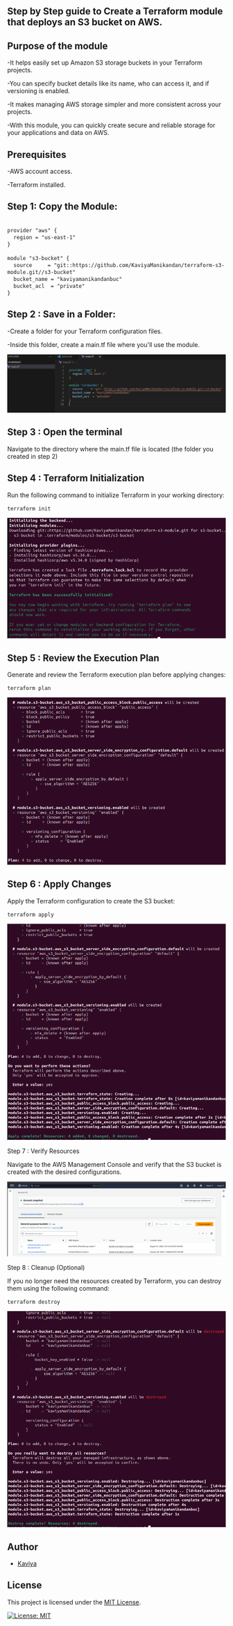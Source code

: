 ## Step by Step guide to Create a Terraform module that deploys an S3 bucket on AWS.

## Purpose of the module
-It helps easily set up Amazon S3 storage buckets in your Terraform projects.

-You can specify bucket details like its name, who can access it, and if versioning is enabled.

-It makes managing AWS storage simpler and more consistent across your projects.

-With this module, you can quickly create secure and reliable storage for your applications and data on AWS.

## Prerequisites
-AWS account access.

-Terraform installed.

## Step 1: Copy the Module: 

```hcl

provider "aws" {
  region = "us-east-1"
}

module "s3-bucket" {
  source     = "git::https://github.com/KaviyaManikandan/terraform-s3-module.git//s3-bucket"
  bucket_name = "kaviyamanikandanbuc"
  bucket_acl  = "private"
}

```
## Step 2 : Save in a Folder: 

-Create a folder for your Terraform configuration files. 

-Inside this folder, create a main.tf file where you'll use the module. 

![save in a folder](s3-module.png)


## Step 3 : Open the terminal

Navigate to the directory where the main.tf file is located (the folder you created in step 2)

## Step 4 : Terraform Initialization

Run the following command to initialize Terraform in your working directory:

```
terraform init
```

![Open the terminal](init.png)

## Step 5 : Review the Execution Plan

Generate and review the Terraform execution plan before applying changes:

```
terraform plan
```

![execute plan](plan.png)

## Step 6 : Apply Changes

Apply the Terraform configuration to create the S3 bucket:

```
terraform apply
```

![apply](apply.png)

Step 7 : Verify Resources

Navigate to the AWS Management Console and verify that the S3 bucket is created with the desired configurations.

![bucket created](created-s3buc.png)

Step 8 : Cleanup (Optional)

If you no longer need the resources created by Terraform, you can destroy them using the following command:

```
terraform destroy
```

![bucket destroyed](destroy.png)

## Author

- [Kaviya](https://github.com/KaviyaManikandan)

## License

This project is licensed under the [MIT License](LICENSE).

[![License: MIT](https://img.shields.io/badge/License-MIT-yellow.svg)](https://opensource.org/licenses/MIT)
